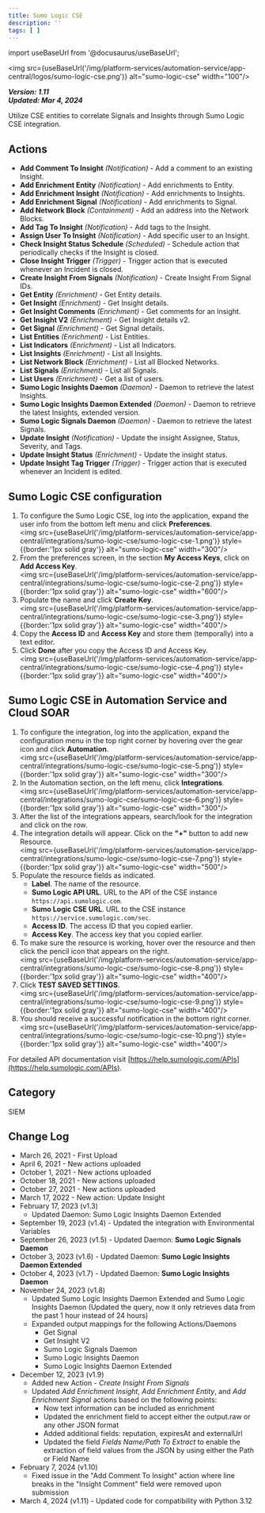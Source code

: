 ```yaml
---
title: Sumo Logic CSE
description: ''
tags: [ ]
---
```


import useBaseUrl from '@docusaurus/useBaseUrl';

<img src={useBaseUrl('/img/platform-services/automation-service/app-central/logos/sumo-logic-cse.png')} alt="sumo-logic-cse" width="100"/>

***Version: 1.11  
Updated: Mar 4, 2024***

Utilize CSE entities to correlate Signals and Insights through Sumo Logic CSE integration.

## Actions

* **Add Comment To Insight** *(Notification)* - Add a comment to an existing Insight.
* **Add Enrichment Entity** *(Notification)* - Add enrichments to Entity.
* **Add Enrichment Insight** *(Notification)* - Add enrichments to Insights.
* **Add Enrichment Signal** *(Notification)* - Add enrichments to Signal.
* **Add Network Block** *(Containment)* - Add an address into the Network Blocks.
* **Add Tag To Insight** *(Notification)* - Add tags to the Insight.
* **Assign User To Insight** *(Notification)* - Add specific user to an Insight.
* **Check Insight Status Schedule** *(Scheduled)* - Schedule action that periodically checks if the Insight is closed.
* **Close Insight Trigger** *(Trigger)* - Trigger action that is executed whenever an Incident is closed.
* **Create Insight From Signals** *(Notification)* - Create Insight From Signal IDs.
* **Get Entity** *(Enrichment)* - Get Entity details.
* **Get Insight** *(Enrichment)* - Get Insight details.
* **Get Insight Comments** *(Enrichment)* - Get comments for an Insight.
* **Get Insight V2** *(Enrichment)* - Get Insight details v2.
* **Get Signal** *(Enrichment)* - Get Signal details.
* **List Entities** *(Enrichment)* - List Entities.
* **List Indicators** *(Enrichment)* - List all Indicators.
* **List Insights** *(Enrichment)* - List all Insights.
* **List Network Block** *(Enrichment)* - List all Blocked Networks.
* **List Signals** *(Enrichment)* - List all Signals.
* **List Users** *(Enrichment)* - Get a list of users.
* **Sumo Logic Insights Daemon** *(Daemon)* - Daemon to retrieve the latest Insights.
* **Sumo Logic Insights Daemon Extended** *(Daemon)* - Daemon to retrieve the latest Insights, extended version.
* **Sumo Logic Signals Daemon** *(Daemon)* - Daemon to retrieve the latest Signals.
* **Update Insight** *(Notification)* - Update the insight Assignee, Status, Severity, and Tags.
* **Update Insight Status** *(Enrichment)* - Update the insight status.
* **Update Insight Tag Trigger** *(Trigger)* - Trigger action that is executed whenever an Incident is edited.

## Sumo Logic CSE configuration

1. To configure the Sumo Logic CSE, log into the application, expand the user info from the bottom left menu and click **Preferences**.<br/><img src={useBaseUrl('/img/platform-services/automation-service/app-central/integrations/sumo-logic-cse/sumo-logic-cse-1.png')} style={{border:'1px solid gray'}} alt="sumo-logic-cse" width="300"/>
1. From the preferences screen, in the section **My Access Keys**, click on **Add Access Key**. <br/><img src={useBaseUrl('/img/platform-services/automation-service/app-central/integrations/sumo-logic-cse/sumo-logic-cse-2.png')} style={{border:'1px solid gray'}} alt="sumo-logic-cse" width="600"/>
1. Populate the name and click **Create Key**.<br/><img src={useBaseUrl('/img/platform-services/automation-service/app-central/integrations/sumo-logic-cse/sumo-logic-cse-3.png')} style={{border:'1px solid gray'}} alt="sumo-logic-cse" width="400"/>
1. Copy the **Access ID** and **Access Key** and store them (temporally) into a text editor.
1. Click **Done** after you copy the Access ID and Access Key.<br/><img src={useBaseUrl('/img/platform-services/automation-service/app-central/integrations/sumo-logic-cse/sumo-logic-cse-4.png')} style={{border:'1px solid gray'}} alt="sumo-logic-cse" width="400"/>

## Sumo Logic CSE in Automation Service and Cloud SOAR

1. To configure the integration, log into the application, expand the configuration menu in the top right corner by hovering over the gear icon and click **Automation**.<br/><img src={useBaseUrl('/img/platform-services/automation-service/app-central/integrations/sumo-logic-cse/sumo-logic-cse-5.png')} style={{border:'1px solid gray'}} alt="sumo-logic-cse" width="300"/>
1. In the Automation section, on the left menu, click **Integrations**. <br/><img src={useBaseUrl('/img/platform-services/automation-service/app-central/integrations/sumo-logic-cse/sumo-logic-cse-6.png')} style={{border:'1px solid gray'}} alt="sumo-logic-cse" width="300"/>
1. After the list of the integrations appears, search/look for the integration and click on the row.
1. The integration details will appear. Click on the **"+"** button to add new Resource. <br/><img src={useBaseUrl('/img/platform-services/automation-service/app-central/integrations/sumo-logic-cse/sumo-logic-cse-7.png')} style={{border:'1px solid gray'}} alt="sumo-logic-cse" width="500"/>
1. Populate the resource fields as indicated.
    * **Label**. The name of the resource.
    * **Sumo Logic API URL**. URL to the API of the CSE instance `https://api.sumologic.com`.
    * **Sumo Logic CSE URL**. URL to the CSE instance `https://service.sumologic.com/sec`.
    * **Access ID**. The access ID that you copied earlier.
    * **Access Key**. The access key that you copied earlier.
1. To make sure the resource is working, hover over the resource and then click the pencil icon that appears on the right.<br/><img src={useBaseUrl('/img/platform-services/automation-service/app-central/integrations/sumo-logic-cse/sumo-logic-cse-8.png')} style={{border:'1px solid gray'}} alt="sumo-logic-cse" width="400"/>
1. Click **TEST SAVED SETTINGS**.<br/><img src={useBaseUrl('/img/platform-services/automation-service/app-central/integrations/sumo-logic-cse/sumo-logic-cse-9.png')} style={{border:'1px solid gray'}} alt="sumo-logic-cse" width="400"/>
1. You should receive a successful notification in the bottom right corner.<br/><img src={useBaseUrl('/img/platform-services/automation-service/app-central/integrations/sumo-logic-cse/sumo-logic-cse-10.png')} style={{border:'1px solid gray'}} alt="sumo-logic-cse" width="400"/>

For detailed API documentation visit [https://help.sumologic.com/APIs](https://help.sumologic.com/APIs).

## Category

SIEM

## Change Log

* March 26, 2021 - First Upload
* April 6, 2021 - New actions uploaded
* October 1, 2021 - New actions uploaded
* October 18, 2021 - New actions uploaded
* October 27, 2021 - New actions uploaded
* March 17, 2022 - New action: Update Insight
* February 17, 2023 (v1.3)
    * Updated Daemon: Sumo Logic Insights Daemon Extended
* September 19, 2023 (v1.4) - Updated the integration with Environmental Variables
* September 26, 2023 (v1.5) - Updated Daemon: **Sumo Logic Signals Daemon**
* October 3, 2023 (v1.6) - Updated Daemon: **Sumo Logic Insights Daemon Extended**
* October 4, 2023 (v1.7) - Updated Daemon: **Sumo Logic Insights Daemon**
* November 24, 2023 (v1.8)
    * Updated Sumo Logic Insights Daemon Extended and Sumo Logic Insights Daemon (Updated the query, now it only retrieves data from the past 1 hour instead of 24 hours)
    * Expanded output mappings for the following Actions/Daemons
        - Get Signal
        - Get Insight V2
        - Sumo Logic Signals Daemon
        - Sumo Logic Insights Daemon
        - Sumo Logic Insights Daemon Extended
* December 12, 2023 (v1.9)
    * Added new Action - *Create Insight From Signals*
    * Updated *Add Enrichment Insight*, *Add Enrichment Entity*, and *Add Enrichment Signal* actions based on the following points:
        - Now text information can be included as enrichment
        - Updated the enrichment field to accept either the output.raw or any other JSON format
        - Added additional fields: reputation, expiresAt and externalUrl
        - Updated the field *Fields Name/Path To Extract* to enable the extraction of field values from the JSON by using either the Path or Field Name
* February 7, 2024 (v1.10)
    * Fixed issue in the "Add Comment To Insight" action where line breaks in the "Insight Comment" field were removed upon submission
* March 4, 2024 (v1.11) - Updated code for compatibility with Python 3.12

